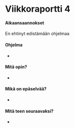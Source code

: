 # Viikkoraportti 4

#### Aikaansaannokset

En ehtinyt edistämään ohjelmaa

#### Ohjelma

-
#### Mitä opin?

-
#### Mikä on epäselvää?

-

#### Mitä teen seuraavaksi?

-